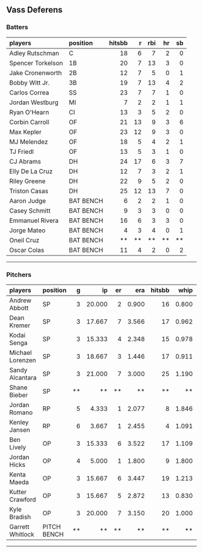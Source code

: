 ## Vass Deferens

### Batters

 
|players           |position  | hitsbb|  r| rbi| hr| sb| 
|:-----------------|:---------|------:|--:|---:|--:|--:| 
|Adley Rutschman   |C         |     18|  6|   7|  2|  0| 
|Spencer Torkelson |1B        |     20|  7|  13|  3|  0| 
|Jake Cronenworth  |2B        |     12|  7|   5|  0|  1| 
|Bobby Witt Jr.    |3B        |     19|  7|  13|  4|  2| 
|Carlos Correa     |SS        |     23|  7|   7|  1|  0| 
|Jordan Westburg   |MI        |      7|  2|   2|  1|  1| 
|Ryan O'Hearn      |CI        |     13|  3|   5|  2|  0| 
|Corbin Carroll    |OF        |     21| 13|   9|  3|  6| 
|Max Kepler        |OF        |     23| 12|   9|  3|  0| 
|MJ Melendez       |OF        |     18|  5|   4|  2|  1| 
|TJ Friedl         |OF        |     13|  5|   3|  1|  0| 
|CJ Abrams         |DH        |     24| 17|   6|  3|  7| 
|Elly De La Cruz   |DH        |     12|  7|   3|  2|  1| 
|Riley Greene      |DH        |     22|  9|   5|  2|  0| 
|Triston Casas     |DH        |     25| 12|  13|  7|  0| 
|Aaron Judge       |BAT BENCH |      6|  2|   2|  1|  0| 
|Casey Schmitt     |BAT BENCH |      9|  3|   3|  0|  0| 
|Emmanuel Rivera   |BAT BENCH |     16|  6|   3|  3|  0| 
|Jorge Mateo       |BAT BENCH |      4|  3|   4|  0|  1| 
|Oneil Cruz        |BAT BENCH |     **| **|  **| **| **| 
|Oscar Colas       |BAT BENCH |     11|  4|   2|  0|  2| 


* * *

### Pitchers

 
|players          |position    |  g|     ip| er|   era| hitsbb|  whip| so|  w| sv| 
|:----------------|:-----------|--:|------:|--:|-----:|------:|-----:|--:|--:|--:| 
|Andrew Abbott    |SP          |  3| 20.000|  2| 0.900|     16| 0.800| 18|  2|  0| 
|Dean Kremer      |SP          |  3| 17.667|  7| 3.566|     17| 0.962| 12|  1|  0| 
|Kodai Senga      |SP          |  3| 15.333|  4| 2.348|     15| 0.978| 17|  0|  0| 
|Michael Lorenzen |SP          |  3| 18.667|  3| 1.446|     17| 0.911| 17|  2|  0| 
|Sandy Alcantara  |SP          |  3| 21.000|  7| 3.000|     25| 1.190| 19|  1|  0| 
|Shane Bieber     |SP          | **|     **| **|    **|     **|    **| **| **| **| 
|Jordan Romano    |RP          |  5|  4.333|  1| 2.077|      8| 1.846|  3|  0|  2| 
|Kenley Jansen    |RP          |  6|  3.667|  1| 2.455|      4| 1.091|  5|  0|  4| 
|Ben Lively       |OP          |  3| 15.333|  6| 3.522|     17| 1.109| 12|  0|  0| 
|Jordan Hicks     |OP          |  4|  5.000|  1| 1.800|      9| 1.800|  4|  0|  1| 
|Kenta Maeda      |OP          |  3| 15.667|  6| 3.447|     19| 1.213| 23|  0|  0| 
|Kutter Crawford  |OP          |  3| 15.667|  5| 2.872|     13| 0.830| 18|  2|  0| 
|Kyle Bradish     |OP          |  3| 20.000|  7| 3.150|     20| 1.000| 16|  1|  0| 
|Garrett Whitlock |PITCH BENCH | **|     **| **|    **|     **|    **| **| **| **| 


* * *


